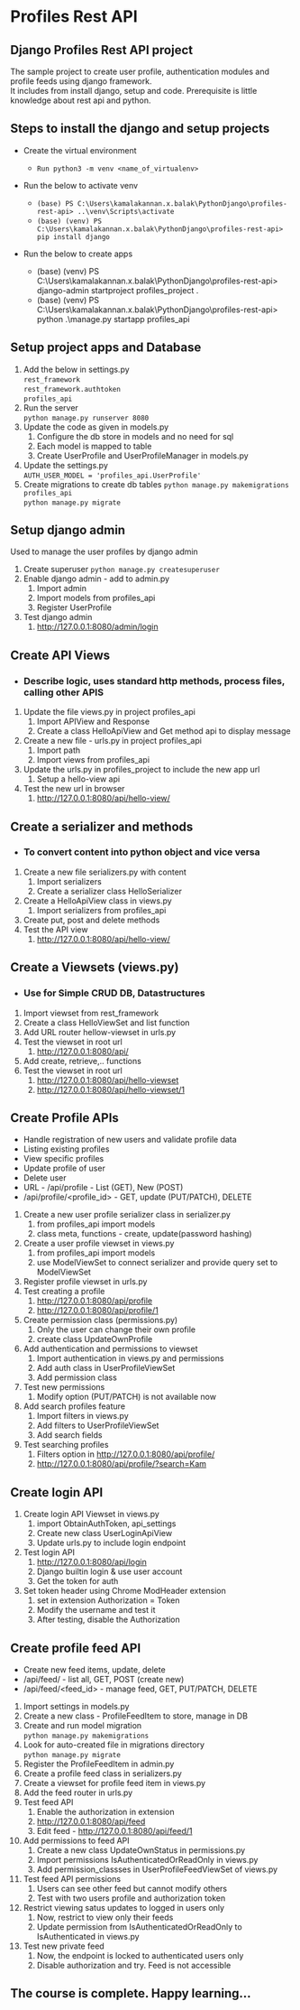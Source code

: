 # Profiles Rest API

## Django Profiles Rest API project   
The sample project to create user profile, authentication modules and profile feeds using django framework.   
It includes from install django, setup and code.
Prerequisite is little knowledge about rest api and python.

## Steps to install the django and setup projects
* Create the virtual environment  
  * `Run python3 -m venv <name_of_virtualenv>`
* Run the below to activate venv
  * `(base) PS C:\Users\kamalakannan.x.balak\PythonDjango\profiles-rest-api> ..\venv\Scripts\activate`
  * `(base) (venv) PS C:\Users\kamalakannan.x.balak\PythonDjango\profiles-rest-api> pip install django`

* Run the below to create apps
  * (base) (venv) PS C:\Users\kamalakannan.x.balak\PythonDjango\profiles-rest-api> django-admin startproject profiles_project .
  * (base) (venv) PS C:\Users\kamalakannan.x.balak\PythonDjango\profiles-rest-api> python .\manage.py startapp profiles_api

## Setup project apps and Database
1. Add the below in settings.py  
 `rest_framework`    
 `rest_framework.authtoken`    
 `profiles_api`
2. Run the server  
   `python manage.py runserver 8080`
3. Update the code as given in models.py
   1. Configure the db store in models and no need for sql
   2. Each model is mapped to table
   3. Create UserProfile and UserProfileManager in models.py
4. Update the settings.py  
   `AUTH_USER_MODEL = 'profiles_api.UserProfile'`
5. Create migrations to create db tables 
    `python manage.py makemigrations profiles_api`  
    `python manage.py migrate`

## Setup django admin
Used to manage the user profiles by django admin
1. Create superuser
   `python manage.py createsuperuser`
2. Enable django admin - add to admin.py  
   1. Import admin
   2. Import models from profiles_api
   3. Register UserProfile
3. Test django admin
   1. http://127.0.0.1:8080/admin/login

## Create API Views
* ### Describe logic, uses standard http methods, process files, calling other APIS
1. Update the file views.py in project profiles_api
   1. Import APIView and Response 
   2. Create a class HelloApiView and Get method api to display message
2. Create a new file - urls.py in project profiles_api
   1. Import path
   2. Import views from profiles_api
3. Update the urls.py in profiles_project to include the new app url
   1. Setup a hello-view api 
4. Test the new url in browser
   1. http://127.0.0.1:8080/api/hello-view/

## Create a serializer and methods
* ### To convert content into python object and vice versa
1. Create a new file serializers.py with content
   1. Import serializers
   2. Create a serializer class HelloSerializer
2. Create a HelloApiView class in views.py
   1. Import serializers from profiles_api
3. Create put, post and delete methods
4. Test the API view
   1. http://127.0.0.1:8080/api/hello-view/

## Create a Viewsets (views.py)
* ### Use for Simple CRUD DB, Datastructures
1. Import viewset from rest_framework 
2. Create a class HelloViewSet and list function
3. Add URL router hellow-viewset in urls.py
4. Test the viewset in root url
   1. http://127.0.0.1:8080/api/
5. Add create, retrieve,.. functions
6. Test the viewset in root url
   1. http://127.0.0.1:8080/api/hello-viewset
   2. http://127.0.0.1:8080/api/hello-viewset/1

## Create Profile APIs
* Handle registration of new users and validate profile data
* Listing existing profiles
* View specific profiles
* Update profile of user
* Delete user
* URL - /api/profile - List (GET), New (POST)
* /api/profile/<profile_id> - GET, update (PUT/PATCH), DELETE
1. Create a new user profile serializer class in serializer.py
   1. from profiles_api import models 
   2. class meta, functions - create, update(password hashing)
2. Create a user profile viewset in views.py
   1. from profiles_api import models
   2. use ModelViewSet to connect serializer and provide query set to ModelViewSet
3. Register profile viewset in urls.py
4. Test creating a profile
   1. http://127.0.0.1:8080/api/profile
   2. http://127.0.0.1:8080/api/profile/1
5. Create permission class (permissions.py)
   1. Only the user can change their own profile
   2. create class UpdateOwnProfile
6. Add authentication and permissions to viewset
   1. Import authentication in views.py and permissions
   2. Add auth class in UserProfileViewSet
   3. Add permission class 
7. Test new permissions
   1. Modify option (PUT/PATCH) is not available now
8. Add search profiles feature
   1. Import filters in views.py
   2. Add filters to UserProfileViewSet
   3. Add search fields
9. Test searching profiles
   1. Filters option in http://127.0.0.1:8080/api/profile/
   2. http://127.0.0.1:8080/api/profile/?search=Kam

## Create login API
1. Create login API Viewset in views.py
   1. import ObtainAuthToken, api_settings
   2. Create new class UserLoginApiView
   3. Update urls.py to include login endpoint
2. Test login API
   1. http://127.0.0.1:8080/api/login
   2. Django builtin login & use user account
   3. Get the token for auth
3. Set token header using Chrome ModHeader extension
   1. set in extension Authorization = Token <Tokenid>
   2. Modify the username and test it
   3. After testing, disable the Authorization
   
## Create profile feed API
* Create new feed items, update, delete
* /api/feed/ - list all, GET, POST (create new)
* /api/feed/<feed_id> - manage feed, GET, PUT/PATCH, DELETE
1. Import settings in models.py
2. Create a new class - ProfileFeedItem to store, manage in DB
3. Create and run model migration  
   `python manage.py makemigrations`
4. Look for auto-created file in migrations directory  
   `python manage.py migrate`
5. Register the ProfileFeedItem in admin.py
6. Create a profile feed class in serializers.py
7. Create a viewset for profile feed item in views.py
8. Add the feed router in urls.py
9. Test feed API
   1. Enable the authorization in extension
   2. http://127.0.0.1:8080/api/feed
   3. Edit feed - http://127.0.0.1:8080/api/feed/1
10. Add permissions to feed API 
    1. Create a new class UpdateOwnStatus in permissions.py
    2. Import permissions IsAuthenticatedOrReadOnly in views.py
    3. Add permission_classses in UserProfileFeedViewSet of views.py
11. Test feed API permissions
    1. Users can see other feed but cannot modify others
    2. Test with two users profile and authorization token
12. Restrict viewing satus updates to logged in users only
    1. Now, restrict to view only their feeds
    2. Update permission from IsAuthenticatedOrReadOnly to IsAuthenticated in views.py
13. Test new private feed
    1. Now, the endpoint is locked to authenticated users only
    2. Disable authorization and try. Feed is not accessible

## The course is complete. Happy learning...